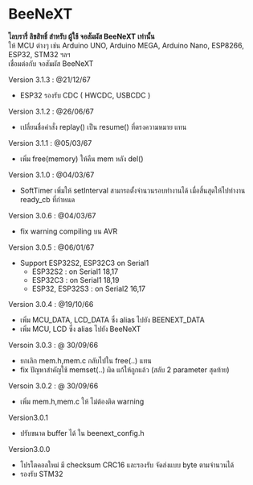 # BeeNeXT

**ไลบรารี่ ลิขสิทธิ์ สำหรับ ผู้ใช้ จอสัมผัส BeeNeXT เท่านั้น**  
ให้ MCU ต่างๆ เช่น Arduino UNO, Arduino MEGA, Arduino Nano, ESP8266, ESP32, STM32 ฯลฯ  
เชื่อมต่อกับ จอสัมผัส BeeNeXT  
  

Version 3.1.3 : @21/12/67  
- ESP32 รองรับ CDC  ( HWCDC, USBCDC )      
  
Version 3.1.2 : @26/06/67  
- เปลี่ยนชื่อคำสั่ง replay() เป็น resume() ที่ตรงความหมาย แทน      
  
Version 3.1.1 : @05/03/67  
- เพิ่ม free(memory) ให้คืน mem หลัง del()    
  
Version 3.1.0 : @04/03/67  
- SoftTimer เพิ่มให้ setInterval สามารถตั้งจำนวนรอบทำงานได้
  เมื่อสิ้นสุดให้ไปทำงาน ready_cb ที่กำหนด  
  
Version 3.0.6 : @04/03/67  
- fix warning compiling บน AVR  
  
Version 3.0.5 : @06/01/67  
- Support ESP32S2, ESP32C3 on Serial1  
   - ESP32S2        : on Serial1 18,17
   - ESP32C3        : on Serial1 18,19
   - ESP32, ESP32S3 : on Serial2 16,17
    
Version 3.0.4 : @19/10/66  
- เพิ่ม MCU_DATA, LCD_DATA ซึ่ง alias ไปยัง BEENEXT_DATA
- เพิ่ม MCU, LCD  ซึ่ง alias ไปยัง BeeNeXT
  
Versoin 3.0.3 : @ 30/09/66
- ยกเลิก mem.h,mem.c กลับไปใน free(..) แทน
- fix ปัญหาสำคัญใช้ memset(..) ผิด แก้ให้ถูกแล้ว (สลับ 2 parameter สุดท้าย)
  
Versoin 3.0.2 : @ 30/09/66
- เพิ่ม mem.h,mem.c ให้ ไม่ต้องติด warning
  
Version3.0.1
- ปรับขนาด buffer ได้ ใน beenext_config.h

Version3.0.0
- โปรโตคอลใหม่ มี checksum CRC16 และรองรับ จัดส่งแบบ byte ตามจำนวนได้
- รองรับ STM32

